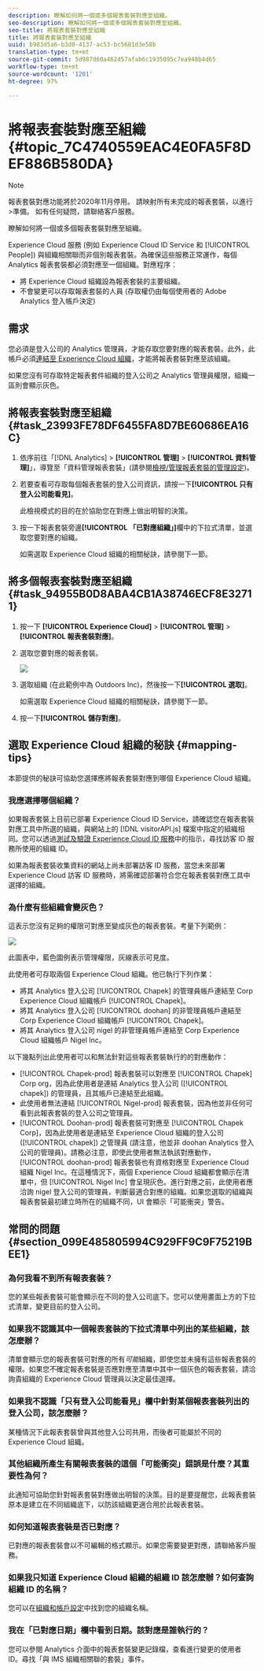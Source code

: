 ```yaml
---
description: 瞭解如何將一個或多個報表套裝對應至組織。
seo-description: 瞭解如何將一個或多個報表套裝對應至組織。
seo-title: 將報表套裝對應至組織
title: 將報表套裝對應至組織
uuid: b983d5a6-b3d0-4137-ac53-bc5681d3e58b
translation-type: tm+mt
source-git-commit: 5d987d60a462457afab6c1935095c7ea948b4d65
workflow-type: tm+mt
source-wordcount: '1201'
ht-degree: 97%

---
```



# 將報表套裝對應至組織 {#topic_7C4740559EAC4E0FA5F8DEF886B580DA}

>[!NOTE]
>
>報表套裝對應功能將於2020年11月停用。 請映射所有未完成的報表套裝，以進行>準備。 如有任何疑問，請聯絡客戶服務。

瞭解如何將一個或多個報表套裝對應至組織。

<!-- May 5 2020: This feature will likely be deprecated in Nov 2020. Any users with outstanding report suites that are not mapped will have 6 months to map their RS. -->

Experience Cloud 服務 (例如 Experience Cloud ID Service 和 [!UICONTROL People]) 與組織相關聯而非個別報表套裝。為確保這些服務正常運作，每個 Analytics 報表套裝都必須對應至一個組織。對應程序：

* 將 Experience Cloud 組織設為報表套裝的主要組織。
* 不會變更可以存取報表套裝的人員 (存取權仍由每個使用者的 Adobe Analytics 登入帳戶決定)

## 需求

您必須是登入公司的 Analytics 管理員，才能存取您要對應的報表套裝。此外，此帳戶必須[連結至 Experience Cloud 組織](../admin-getting-started/organizations.md#topic_C31CB834F109465A82ED57FF0563B3F1)，才能將報表套裝對應至該組織。

如果您沒有可存取特定報表套件組織的登入公司之 Analytics 管理員權限，組織一區則會顯示灰色。

## 將報表套裝對應至組織 {#task_23993FE78DF6455FA8D7BE60686EA16C}

1. 依序前往「[!DNL Analytics] > **[!UICONTROL 管理]** > **[!UICONTROL 資料管理]**」，導覽至「資料管理報表套裝」(請參閱[檢視/管理報表套裝的管理設定](https://docs.adobe.com/help/zh-Hant/analytics/admin/data-governance/gdpr-view-settings.html))。

1. 若要查看可存取每個報表套裝的登入公司資訊，請按一下&#x200B;**[!UICONTROL 只有登入公司能看見]**。

   此檢視模式的目的在於協助您在對應上做出明智的決策。

1. 按一下報表套裝旁邊&#x200B;**[!UICONTROL 「已對應組織」]**&#x200B;欄中的下拉式清單，並選取您要對應的組織。

   如需選取 Experience Cloud 組織的相關秘訣，請參閱下一節。

## 將多個報表套裝對應至組織 {#task_94955B0D8ABA4CB1A38746ECF8E32711}

1. 按一下 **[!UICONTROL Experience Cloud]** > **[!UICONTROL 管理]** > **[!UICONTROL 報表套裝對應]**。

1. 選取您要對應的報表套裝。

   ![](assets/rs-mapping-multiple.png)

1. 選取組織 (在此範例中為 Outdoors Inc)，然後按一下&#x200B;**[!UICONTROL 選取]**。

   如需選取 Experience Cloud 組織的相關秘訣，請參閱下一節。

1. 按一下&#x200B;**[!UICONTROL 儲存對應]**。

## 選取 Experience Cloud 組織的秘訣 {#mapping-tips}

本節提供的秘訣可協助您選擇應將報表套裝對應到哪個 Experience Cloud 組織。

### 我應選擇哪個組織？

如果報表套裝上目前已部署 Experience Cloud ID Service，請確認您在報表套裝對應工具中所選的組織，與網站上的 [!DNL visitorAPI.js] 檔案中指定的組織相同。您可以透過[測試及驗證 Experience Cloud ID 服務](https://docs.adobe.com/content/help/zh-Hant/id-service/using/implementation-guides/test-verify.html)中的指示，尋找訪客 ID 服務所使用的組織 ID。

如果為報表套裝收集資料的網站上尚未部署訪客 ID 服務，當您未來部署 Experience Cloud 訪客 ID 服務時，將需確認部署符合您在報表套裝對應工具中選擇的組織。

### 為什麼有些組織會變灰色？

這表示您沒有足夠的權限可對應至變成灰色的報表套裝。考量下列範例：

![](assets/rs-mapping.png)

此圖表中，藍色圖例表示管理權限，灰線表示可見度。

此使用者可存取兩個 Experience Cloud 組織。他已執行下列作業：

* 將其 Analytics 登入公司 [!UICONTROL Chapek] 的管理員帳戶連結至 Corp Experience Cloud 組織帳戶 [!UICONTROL Chapek]。
* 將其 Analytics 登入公司 [!UICONTROL doohan] 的非管理員帳戶連結至 Corp Experience Cloud 組織帳戶 [!UICONTROL Chapek]。
* 將其 Analytics 登入公司 nigel 的非管理員帳戶連結至 Corp Experience Cloud 組織帳戶 Nigel Inc。

以下幾點列出此使用者可以和無法針對這些報表套裝執行的的對應動作：

* [!UICONTROL Chapek-prod] 報表套裝可以對應至 [!UICONTROL Chapek] Corp org，因為此使用者是連結 Analytics 登入公司 ([!UICONTROL chapek]) 的管理員，且其帳戶已連結至此組織。
* 此使用者無法連結 [!UICONTROL Nigel-prod] 報表套裝，因為他並非任何可看到此報表套裝的登入公司之管理員。
* [!UICONTROL Doohan-prod] 報表套裝可對應至 [!UICONTROL Chapek Corp]，因為此使用者是連結至 Experience Cloud 組織的登入公司 ([!UICONTROL chapek]) 之管理員 (請注意，他並非 doohan Analytics 登入公司的管理員)。請務必注意，即使此使用者無法執該對應動作，[!UICONTROL doohan-prod] 報表套裝也有資格對應至 Experience Cloud 組織 Nigel Inc。在這種情況下，兩個 Experience Cloud 組織都會顯示在清單中，但 [!UICONTROL Nigel Inc] 會呈現灰色。進行對應之前，此使用者應洽詢 nigel 登入公司的管理員，判斷最適合對應的組織。如果您選取的組織與報表套裝最初建立時所在的組織不同，UI 會顯示「可能衝突」警告。

## 常問的問題 {#section_099E485805994C929FF9C9F75219BEE1}

### 為何我看不到所有報表套裝？

您的某些報表套裝可能會顯示在不同的登入公司底下。您可以使用畫面上方的下拉式清單，變更目前的登入公司。

### 如果我不認識其中一個報表套裝的下拉式清單中列出的某些組織，該怎麼辦？

清單會顯示您的報表套裝可對應的所有&#x200B;*可能*&#x200B;組織，即使您並未擁有這些報表套裝的權限。如果您不確定報表套裝是否應對應至清單中其中一個灰色的報表套裝，請洽詢貴組織的 Experience Cloud 管理員以決定最佳選擇。

### 如果我不認識「只有登入公司能看見」欄中針對某個報表套裝列出的登入公司，該怎麼辦？

某種情況下此報表套裝曾與其他登入公司共用，而後者可能屬於不同的 Experience Cloud 組織。

### 其他組織所產生有關報表套裝的這個「可能衝突」錯誤是什麼？其重要性為何？

此通知可協助您針對報表套裝對應做出明智的決策。目的是要提醒您，此報表套裝原本是建立在不同組織底下，以防該組織更適合用於此報表套裝。

### 如何知道報表套裝是否已對應？

已對應的報表套裝會以不可編輯的格式顯示。如果您需要變更對應，請聯絡客戶服務。

### 如果我只知道 Experience Cloud 組織的組織 ID 該怎麼辦？如何查詢組織 ID 的名稱？

您可以在[組織和帳戶設定](https://docs.adobe.com/content/help/zh-Hant/core-services/interface/manage-users-and-products/organizations.html)中找到您的組織名稱。

### 我在「已對應日期」欄中看到日期。該對應是誰執行的？

您可以參閱 Analytics 介面中的報表套裝變更記錄檔，查看進行變更的使用者 ID。尋找「與 IMS 組織相關聯的套裝」事件。
